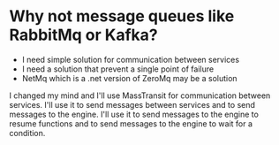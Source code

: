 ﻿# Why not message queues like RabbitMq or Kafka?
* I need simple solution for communication between services
* I need a solution that prevent a single point of failure
* NetMq which is a .net version of ZeroMq may be a solution

I changed my mind and I'll use MassTransit for communication between services. I'll use it to send messages between services and to send messages to the engine. I'll use it to send messages to the engine to resume functions and to send messages to the engine to wait for a condition.